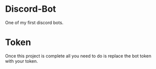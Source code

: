 # Discord-Bot



One of my first discord bots.

# Token
Once this project is complete all you need to do is replace the bot token with your token.
